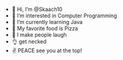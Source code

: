 - 👋 Hi, I’m @Skaach10
- 👀 I’m interested in Computer Programming
- 🌱 I’m currently learning Java
- 🍕 My favorite food is Pizza
- 🤣 I make people laugh
- 👌 get necked
- ✌ PEACE see you at the top!


